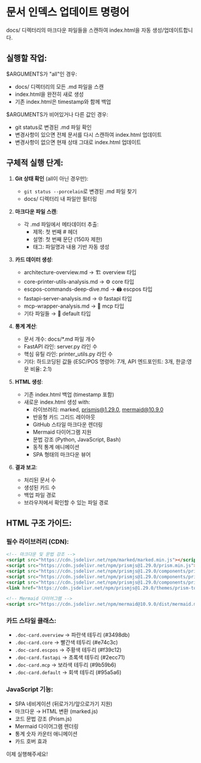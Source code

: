 # 문서 인덱스 업데이트 명령어

docs/ 디렉터리의 마크다운 파일들을 스캔하여 index.html을 자동 생성/업데이트합니다.

## 실행할 작업:

$ARGUMENTS가 "all"인 경우:
- docs/ 디렉터리의 모든 .md 파일을 스캔
- index.html을 완전히 새로 생성
- 기존 index.html은 timestamp와 함께 백업

$ARGUMENTS가 비어있거나 다른 값인 경우:
- git status로 변경된 .md 파일 확인
- 변경사항이 있으면 전체 문서를 다시 스캔하여 index.html 업데이트
- 변경사항이 없으면 현재 상태 그대로 index.html 업데이트

## 구체적 실행 단계:

1. **Git 상태 확인** (all이 아닌 경우만):
   - `git status --porcelain`로 변경된 .md 파일 찾기
   - docs/ 디렉터리 내 파일만 필터링

2. **마크다운 파일 스캔**:
   - 각 .md 파일에서 메타데이터 추출:
     - 제목: 첫 번째 # 헤더
     - 설명: 첫 번째 문단 (150자 제한)
     - 태그: 파일명과 내용 기반 자동 생성

3. **카드 데이터 생성**:
   - architecture-overview.md → 🏗️ overview 타입
   - core-printer-utils-analysis.md → ⚙️ core 타입  
   - escpos-commands-deep-dive.md → 🖨️ escpos 타입
   - fastapi-server-analysis.md → 🌐 fastapi 타입
   - mcp-wrapper-analysis.md → 🔗 mcp 타입
   - 기타 파일들 → 📄 default 타입

4. **통계 계산**:
   - 문서 개수: docs/*.md 파일 개수
   - FastAPI 라인: server.py 라인 수
   - 핵심 유틸 라인: printer_utils.py 라인 수  
   - 기타: 하드코딩된 값들 (ESC/POS 명령어: 7개, API 엔드포인트: 3개, 한글:영문 비율: 2:1)

5. **HTML 생성**:
   - 기존 index.html 백업 (timestamp 포함)
   - 새로운 index.html 생성 with:
     - 라이브러리: marked, prismjs@1.29.0, mermaid@10.9.0
     - 반응형 카드 그리드 레이아웃
     - GitHub 스타일 마크다운 렌더링
     - Mermaid 다이어그램 지원
     - 문법 강조 (Python, JavaScript, Bash)
     - 동적 통계 애니메이션
     - SPA 형태의 마크다운 뷰어

6. **결과 보고**:
   - 처리된 문서 수
   - 생성된 카드 수  
   - 백업 파일 경로
   - 브라우저에서 확인할 수 있는 파일 경로

## HTML 구조 가이드:

### 필수 라이브러리 (CDN):
```html
<!-- 마크다운 및 문법 강조 -->
<script src="https://cdn.jsdelivr.net/npm/marked/marked.min.js"></script>
<script src="https://cdn.jsdelivr.net/npm/prismjs@1.29.0/prism.min.js"></script>
<script src="https://cdn.jsdelivr.net/npm/prismjs@1.29.0/components/prism-python.min.js"></script>
<script src="https://cdn.jsdelivr.net/npm/prismjs@1.29.0/components/prism-javascript.min.js"></script>
<script src="https://cdn.jsdelivr.net/npm/prismjs@1.29.0/components/prism-bash.min.js"></script>
<link href="https://cdn.jsdelivr.net/npm/prismjs@1.29.0/themes/prism-tomorrow.min.css" rel="stylesheet">

<!-- Mermaid 다이어그램 -->
<script src="https://cdn.jsdelivr.net/npm/mermaid@10.9.0/dist/mermaid.min.js"></script>
```

### 카드 스타일 클래스:
- `.doc-card.overview` → 파란색 테두리 (#3498db)
- `.doc-card.core` → 빨간색 테두리 (#e74c3c)  
- `.doc-card.escpos` → 주황색 테두리 (#f39c12)
- `.doc-card.fastapi` → 초록색 테두리 (#2ecc71)
- `.doc-card.mcp` → 보라색 테두리 (#9b59b6)
- `.doc-card.default` → 회색 테두리 (#95a5a6)

### JavaScript 기능:
- SPA 네비게이션 (뒤로가기/앞으로가기 지원)
- 마크다운 → HTML 변환 (marked.js)
- 코드 문법 강조 (Prism.js)
- Mermaid 다이어그램 렌더링
- 통계 숫자 카운터 애니메이션
- 카드 호버 효과

이제 실행해주세요!